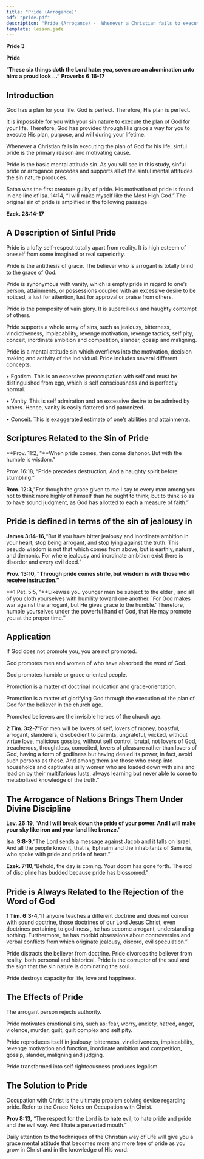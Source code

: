 ```yaml
---
title: "Pride (Arrogance)"
pdf: "pride.pdf"
description: "Pride (Arrogance) -  Whenever a Christian fails to execute the plan of God for his life, sinful pride is the primary reason and motivating cause."
template: lesson.jade
---
```



**Pride 3**

**Pride**

“**These six things doth the Lord hate: yea, seven are an abomination
unto him: a proud look …” Proverbs 6:16-17**

Introduction
------------

God has a plan for your life. God is perfect. Therefore, His plan is
perfect.

It is impossible for you with your sin nature to execute the plan of God
for your life. Therefore, God has provided through His grace a way for
you to execute His plan, purpose, and will during your lifetime.

Whenever a Christian fails in executing the plan of God for his life,
sinful pride is the primary reason and motivating cause.

Pride is the basic mental attitude sin. As you will see in this study,
sinful pride or arrogance precedes and supports all of the sinful mental
attitudes the sin nature produces.

Satan was the first creature guilty of pride. His motivation of pride is
found in one line of Isa. 14:14, “I will make myself like the Most High
God.” The original sin of pride is amplified in the following passage.

**Ezek. 28:14-17**

A Description of Sinful Pride
-----------------------------

Pride is a lofty self-respect totally apart from reality. It is high
esteem of oneself from some imagined or real superiority.

Pride is the antithesis of grace. The believer who is arrogant is
totally blind to the grace of God.

Pride is synonymous with vanity, which is empty pride in regard to one’s
person, attainments, or possessions coupled with an excessive desire to
be noticed, a lust for attention, lust for approval or praise from
others.

Pride is the pomposity of vain glory. It is supercilious and haughty
contempt of others.

Pride supports a whole array of sins, such as jealousy, bitterness,
vindictiveness, implacability, revenge motivation, revenge tactics, self
pity, conceit, inordinate ambition and competition, slander, gossip and
maligning.

Pride is a mental attitude sin which overflows into the motivation,
decision making and activity of the individual. Pride includes several
different concepts.

• Egotism. This is an excessive preoccupation with self and must be
distinguished from ego, which is self consciousness and is perfectly
normal.

• Vanity. This is self admiration and an excessive desire to be admired
by others. Hence, vanity is easily flattered and patronized.

• Conceit. This is exaggerated estimate of one’s abilities and
attainments.

Scriptures Related to the Sin of Pride
--------------------------------------

**Prov. 11:2, "**When pride comes, then come dishonor. But with the
humble is wisdom.”

Prov. 16:18, “Pride precedes destruction, And a haughty spirit before
stumbling.”

**Rom. 12:3,**"For though the grace given to me I say to every man among
you not to think more highly of himself than he ought to think; but to
think so as to have sound judgment, as God has allotted to each a
measure of faith.”

Pride is defined in terms of the sin of jealousy in
---------------------------------------------------

**James 3:14-16,**“But if you have bitter jealousy and inordinate
ambition in your heart, stop being arrogant, and stop lying against the
truth. This pseudo wisdom is not that which comes from above, but is
earthly, natural, and demonic. For where jealousy and inordinate
ambition exist there is disorder and every evil deed.”

**Prov. 13:10, "**Through pride comes strife, but wisdom is with those
who receive instruction**.”**

**1 Pet. 5:5, "**Likewise you younger men be subject to the elder , and
all of you cloth yourselves with humility toward one another. \`For God
makes war against the arrogant, but He gives grace to the humble.’
Therefore, humble yourselves under the powerful hand of God, that He may
promote you at the proper time.”

Application
-----------

If God does not promote you, you are not promoted.

God promotes men and women of who have absorbed the word of God.

God promotes humble or grace oriented people.

Promotion is a matter of doctrinal inculcation and grace-orientation.

Promotion is a matter of glorifying God through the execution of the
plan of God for the believer in the church age.

Promoted believers are the invisible heroes of the church age.

**2 Tim. 3:2-7**“For men will be lovers of self, lovers of money,
boastful, arrogant, slanderers, disobedient to parents, ungrateful,
wicked, without virtue love, malicious gossips, without self control,
brutal, not lovers of God, treacherous, thoughtless, conceited, lovers
of pleasure rather than lovers of God, having a form of godliness but
having denied its power, in fact, avoid such persons as these. And among
them are those who creep into households and captivates silly women who
are loaded down with sins and lead on by their multifarious lusts,
always learning but never able to come to metabolized knowledge of the
truth.”

The Arrogance of Nations Brings Them Under Divine Discipline
------------------------------------------------------------

**Lev. 26:19, “And I will break down the pride of your power. And I will
make your sky like iron and your land like bronze.”**

**Isa. 9:8-9,**“The Lord sends a message against Jacob and it falls on
Israel. And all the people know it, that is, Ephraim and the inhabitants
of Samaria, who spoke with pride and pride of heart.”

**Ezek. 7:10,**“Behold, the day is coming. Your doom has gone forth. The
rod of discipline has budded because pride has blossomed.”

Pride is Always Related to the Rejection of the Word of God
-----------------------------------------------------------

**1 Tim. 6:3-4,**“If anyone teaches a different doctrine and does not
concur with sound doctrine, those doctrines of our Lord Jesus Christ,
even doctrines pertaining to godliness , he has become arrogant,
understanding nothing. Furthermore, he has morbid obsessions about
controversies and verbal conflicts from which originate jealousy,
discord, evil speculation.”

Pride distracts the believer from doctrine. Pride divorces the believer
from reality, both personal and historical. Pride is the corruptor of
the soul and the sign that the sin nature is dominating the soul.

Pride destroys capacity for life, love and happiness.

The Effects of Pride
--------------------

The arrogant person rejects authority.

Pride motivates emotional sins, such as: fear, worry, anxiety, hatred,
anger, violence, murder, guilt, guilt complex and self pity.

Pride reproduces itself in jealousy, bitterness, vindictiveness,
implacability, revenge motivation and function, inordinate ambition and
competition, gossip, slander, maligning and judging.

Pride transformed into self righteousness produces legalism.

The Solution to Pride
---------------------

Occupation with Christ is the ultimate problem solving device regarding
pride. Refer to the Grace Notes on Occupation with Christ.

**Prov 8:13,** “The respect for the Lord is to hate evil, to hate pride
and pride and the evil way. And I hate a perverted mouth.”

Daily attention to the techniques of the Christian way of Life will give
you a grace mental attitude that becomes more and more free of pride as
you grow in Christ and in the knowledge of His word.

